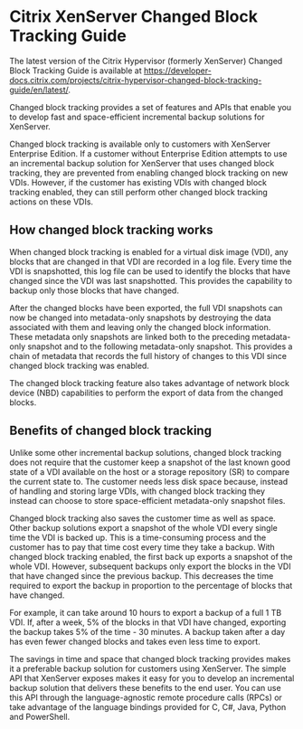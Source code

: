 # Citrix XenServer Changed Block Tracking Guide

The latest version of the Citrix Hypervisor (formerly XenServer) Changed Block Tracking Guide is available at <https://developer-docs.citrix.com/projects/citrix-hypervisor-changed-block-tracking-guide/en/latest/>.

Changed block tracking provides a set of features and APIs that enable you to develop fast and space-efficient incremental backup solutions for XenServer.

Changed block tracking is available only to customers with XenServer Enterprise Edition.
If a customer without Enterprise Edition attempts to use an incremental backup solution for XenServer that uses changed block tracking, they are prevented from enabling changed block tracking on new VDIs.
However, if the customer has existing VDIs with changed block tracking enabled, they can still perform other changed block tracking actions on these VDIs.

## How changed block tracking works

When changed block tracking is enabled for a virtual disk image (VDI), any blocks that are changed in that VDI are recorded in a log file.
Every time the VDI is snapshotted, this log file can be used to identify the blocks that have changed since the VDI was last snapshotted.
This provides the capability to backup only those blocks that have changed.

After the changed blocks have been exported, the full VDI snapshots can now be changed into metadata-only snapshots by destroying the data associated with them and leaving only the changed block information.
These metadata only snapshots are linked both to the preceding metadata-only snapshot and to the following metadata-only snapshot.
This provides a chain of metadata that records the full history of changes to this VDI since changed block tracking was enabled.

The changed block tracking feature also takes advantage of network block device (NBD) capabilities to perform the export of data from the changed blocks.

## Benefits of changed block tracking

Unlike some other incremental backup solutions, changed block tracking does not require that the customer keep a snapshot of the last known good state of a VDI available on the host or a storage repository (SR) to compare the current state to.
The customer needs less disk space because, instead of handling and storing large VDIs, with changed block tracking they instead can choose to store space-efficient metadata-only snapshot files.

Changed block tracking also saves the customer time as well as space.
Other backup solutions export a snapshot of the whole VDI every single time the VDI is backed up.
This is a time-consuming process and the customer has to pay that time cost every time they take a backup.
With changed block tracking enabled, the first back up exports a snapshot of the whole VDI.
However, subsequent backups only export the blocks in the VDI that have changed since the previous backup.
This decreases the time required to export the backup in proportion to the percentage of blocks that have changed.

For example, it can take around 10 hours to export a backup of a full 1 TB VDI.
If, after a week, 5% of the blocks in that VDI have changed, exporting the backup takes 5% of the time - 30 minutes.
A backup taken after a day has even fewer changed blocks and takes even less time to export.

The savings in time and space that changed block tracking provides makes it a preferable backup solution for customers using XenServer.
The simple API that XenServer exposes makes it easy for you to develop an incremental backup solution that delivers these benefits to the end user.
You can use this API through the language-agnostic remote procedure calls (RPCs) or take advantage of the language bindings provided for C, C\#, Java, Python and PowerShell.
